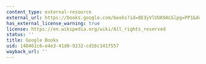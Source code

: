 ```yaml
---
content_type: external-resource
external_url: https://books.google.com/books?id=8E3yVlUUK9AC&lpg=PP1&dq=mitchell%20landscape%20and%20power&pg=PA5#v=onepage&q&f=false
has_external_license_warning: true
license: https://en.wikipedia.org/wiki/All_rights_reserved
status: ''
title: Google Books
uid: 140461c6-e4e3-41d0-9232-cd16c141f557
wayback_url: ''
---
```

